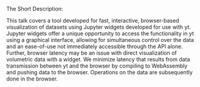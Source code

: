 The Short Description:

This talk covers a tool developed for fast, interactive, browser-based
visualization of datasets using Jupyter widgets developed for use with yt. 
Jupyter widgets offer a unique opportunity to access the functionality in yt 
using a graphical interface, 
allowing for simultaneous control over the data and an 
ease-of-use not immediately accessible through the API
alone. Further, browser latency may be an issue with direct
visualization of volumetric data with a widget. 
We minimize latency that results from data transmission between yt and the
browser by compiling to WebAssembly and pushing data to the browser. Operations
on the data are subsequently done in the browser.

